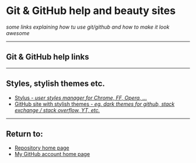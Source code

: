 # Git & GitHub help and beauty sites

_some links explaining how tu use git/github and how to make it look awesome_

---

## Git & GitHub help links

---

## Styles, stylish themes etc.

- [Stylus - _user styles manager for Chrome, FF, Opera, ..._](https://github.com/openstyles/stylus/)
- [GitHub site with stylish themes - _eg. dark themes for github, stack exchange / stack overflow, YT, etc._](https://github.com/StylishThemes)

---

## Return to:

- [Repository home page](../README.md)
- [My GitHub account home page](https://github.com/ktprezes)
